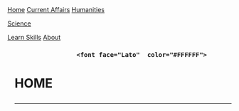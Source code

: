 <html lang="en">
<head>
 
<link rel="stylesheet" type="text/css" href="main.css"/>
<link rel=" icon" href="#" type="image/x-icon"/>
<link rel="shortcut icon" href="#" type="image/x-icon"/>
<meta name="description" content="" />
<meta property="og:image" content="#">
<link rel="apple-touch-icon" sizes="152x152" href="#"/>
<link rel="apple-touch-icon" sizes="120x120" href="#"/>
</head>
<title>
Home | GetStudyMaterial
</title>
<body>
<div class="navbar">
<div class="topnav">
  <a class="active" href="https://getstudymaterial.github.io/">Home</a>
  <a   href="./Cureent_Affairs">Current Affairs</a>
  <a href="./Humanities">Humanities</a>
  
 <a href="./Science">Science</a>
  
  <a href="./Learn_Skills">Learn Skills</a>
  <a href="./About">About</a>
</div>
</div>
<div style="padding-left:16px">
          <h3 align="center">
    
              <font face="Lato"  color="#FFFFFF">
<h1>HOME<hr><h1>
